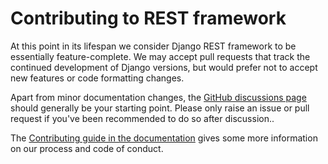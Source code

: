 # Contributing to REST framework

At this point in its lifespan we consider Django REST framework to be essentially feature-complete. We may accept pull requests that track the continued development of Django versions, but would prefer not to accept new features or code formatting changes.

Apart from minor documentation changes, the [GitHub discussions page](https://github.com/encode/django-rest-framework/discussions) should generally be your starting point. Please only raise an issue or pull request if you've been recommended to do so after discussion..

The [Contributing guide in the documentation](https://www.django-rest-framework.org/community/contributing/) gives some more information on our process and code of conduct.
